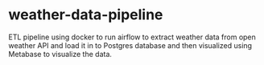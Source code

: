 # weather-data-pipeline
ETL pipeline using docker to run airflow to extract weather data from open weather API and load it in to Postgres database and then visualized using Metabase to visualize the data.
